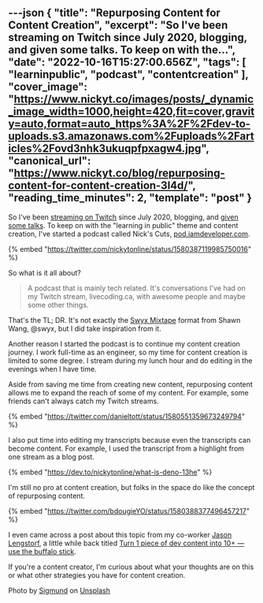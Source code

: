 ---json
{
  "title": "Repurposing Content for Content Creation",
  "excerpt": "So I've been streaming on Twitch since July 2020, blogging, and given some talks. To keep on with the...",
  "date": "2022-10-16T15:27:00.656Z",
  "tags": [
    "learninpublic",
    "podcast",
    "contentcreation"
  ],
  "cover_image": "https://www.nickyt.co/images/posts/_dynamic_image_width=1000,height=420,fit=cover,gravity=auto,format=auto_https%3A%2F%2Fdev-to-uploads.s3.amazonaws.com%2Fuploads%2Farticles%2Fovd3nhk3ukuqpfpxagw4.jpg",
  "canonical_url": "https://www.nickyt.co/blog/repurposing-content-for-content-creation-3l4d/",
  "reading_time_minutes": 2,
  "template": "post"
}
---

So I've been [streaming on Twitch](https://livecoding.ca) since July 2020, blogging, and [given some talks](https://iamdeveloper.com/talks). To keep on with the "learning in public" theme and content creation, I've started a podcast called Nick's Cuts, [pod.iamdeveloper.com](https://pod.iamdeveloper.com).

{% embed "https://twitter.com/nickytonline/status/1580387119985750016" %}

So what is it all about?

> A podcast that is mainly tech related. It's conversations I've had on my Twitch stream, livecoding.ca, with awesome people and maybe some other things.

That's the TL; DR. It's not exactly the [Swyx Mixtape](https://mixtape.swyx.io/) format from Shawn Wang, @swyx, but I did take inspiration from it.

Another reason I started the podcast is to continue my content creation journey. I work full-time as an engineer, so my time for content creation is limited to some degree. I stream during my lunch hour and do editing in the evenings when I have time.

Aside from saving me time from creating new content, repurposing content allows me to expand the reach of some of my content. For example, some friends can't always catch my Twitch streams.

{% embed "https://twitter.com/danieltott/status/1580551359673249794" %}

I also put time into editing my transcripts because even the transcripts can become content. For example, I used the transcript from a highlight from one stream as a blog post.

{% embed "https://dev.to/nickytonline/what-is-deno-13he" %}

I'm still no pro at content creation, but folks in the space do like the concept of repurposing content.

{% embed "https://twitter.com/bdougieYO/status/1580388377496457217" %}

I even came across a post about this topic from my co-worker [Jason Lengstorf](https://dev.to/jlengstorf), a little while back titled [Turn 1 piece of dev content into 10+ — use the buffalo stick](https://www.jason.af/effective-devrel-buffalo-stick/).

If you're a content creator, I'm curious about what your thoughts are on this or what other strategies you have for content creation.

Photo by <a href="https://unsplash.com/@sigmund?utm_source=unsplash&utm_medium=referral&utm_content=creditCopyText">Sigmund</a> on <a href="https://unsplash.com/s/photos/recycle?utm_source=unsplash&utm_medium=referral&utm_content=creditCopyText">Unsplash</a>
